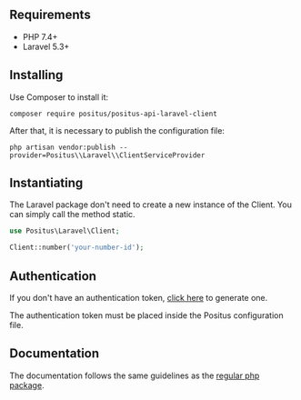 ## Requirements

- PHP 7.4+
- Laravel 5.3+

## Installing

Use Composer to install it:

````
composer require positus/positus-api-laravel-client
````

After that, it is necessary to publish the configuration file:

````
php artisan vendor:publish --provider=Positus\\Laravel\\ClientServiceProvider
````

## Instantiating

The Laravel package don't need to create a new instance of the Client. You can simply call the method static.

````php
use Positus\Laravel\Client;

Client::number('your-number-id');
````

## Authentication

If you don't have an authentication token, [click here](https://studio.posit.us/minha-conta/api-tokens) to generate one.

The authentication token must be placed inside the Positus configuration file.

## Documentation

The documentation follows the same guidelines as the [regular php package](https://github.com/positusapps/positus-api-php-client).
